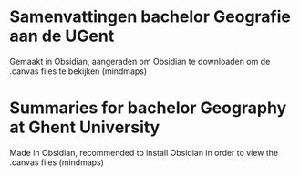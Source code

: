 # Samenvattingen bachelor Geografie aan de UGent
Gemaakt in Obsidian, aangeraden om Obsidian te downloaden om de .canvas files te bekijken (mindmaps)

# Summaries for bachelor Geography at Ghent University
Made in Obsidian, recommended to install Obsidian in order to view the .canvas files (mindmaps)
